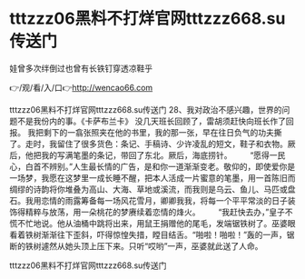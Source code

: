 # tttzzz06黑料不打烊官网tttzzz668.su传送门
娃曾多次绊倒过也曾有长铁钉穿透凉鞋乎

👉/观/看/入/口👉http://wencao66.com

tttzzz06黑料不打烊官网tttzzz668.su传送门	28、我对政治不感兴趣，世界的问题不是我份内的事。《卡萨布兰卡》
没几天班长回顾了，雷胡须赶快向班长作了回报。
我把剩下的一翕张照夹在他的书里，我的那一张，早在往日负气的功夫撕了。走时，我留住了很多货色：条记、手稿诗、少许凌乱的短文，鞋子和衣物。厥后，他把我的写满笔墨的条记，带回了东北。厥后，海底捞针。
　　“愿得一民心，白首不辨别。”人生最长情的广告，是和你一道渐渐变老。敬仰的，即使爱你是一场梦，我愿在这梦里一成长睡不醒，把本人活成一片蜜意的笔墨，用一首陈旧而绸缪的诗韵将你堆叠为高山、大海、草地或溪流，而我则是乌云、鱼儿、马匹或盘石。我用恋情的雨露筹备每一场风花雪月，卿卿我我，将每一个平平常淡的日子装饰得精粹与放荡，用一朵桃花的梦赓续着恋情的烽火。
　　“我赶快去办，”皇子不慌不忙地说。他从油桶中跳将出来，用鼠王捐赠他的尾毛，发端锯铁树了。巫婆眼看着铁树渐渐往下歪斜，吓得惊惶失措，瞠目结舌。“啪啦！啪啦！”轰的一声，锯断的铁树遽然从她头顶上压下来。只听“哎哟”一声，巫婆就此送了人命。

tttzzz06黑料不打烊官网tttzzz668.su传送门
